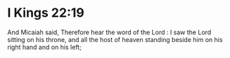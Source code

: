 # I Kings 22:19

And Micaiah said, Therefore hear the word of the Lord : I saw the Lord sitting on his throne, and all the host of heaven standing beside him on his right hand and on his left;
